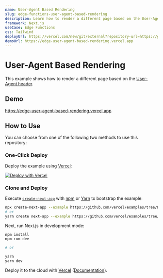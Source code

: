 ```yaml
---
name: User-Agent Based Rendering
slug: edge-functions-user-agent-based-rendering
description: Learn how to render a different page based on the User-Agent header.
framework: Next.js
useCase: Edge Functions
css: Tailwind
deployUrl: https://vercel.com/new/git/external?repository-url=https://github.com/vercel/examples/tree/main/edge-functions/user-agent-based-rendering&project-name=user-agent-based-rendering&repository-name=user-agent-based-rendering
demoUrl: https://edge-user-agent-based-rendering.vercel.app
---
```


# User-Agent Based Rendering

This example shows how to render a different page based on the [User-Agent header](https://developer.mozilla.org/en-US/docs/Web/HTTP/Headers/User-Agent).

## Demo

https://edge-user-agent-based-rendering.vercel.app

## How to Use

You can choose from one of the following two methods to use this repository:

### One-Click Deploy

Deploy the example using [Vercel](https://vercel.com?utm_source=github&utm_medium=readme&utm_campaign=next-example):

[![Deploy with Vercel](https://vercel.com/button)](https://vercel.com/new/git/external?repository-url=https://github.com/vercel/examples/tree/main/edge-functions/user-agent-based-rendering&project-name=user-agent-based-rendering&repository-name=user-agent-based-rendering)

### Clone and Deploy

Execute [`create-next-app`](https://github.com/vercel/next.js/tree/canary/packages/create-next-app) with [npm](https://docs.npmjs.com/cli/init) or [Yarn](https://yarnpkg.com/lang/en/docs/cli/create/) to bootstrap the example:

```bash
npx create-next-app --example https://github.com/vercel/examples/tree/main/edge-functions/user-agent-based-rendering
# or
yarn create next-app --example https://github.com/vercel/examples/tree/main/edge-functions/user-agent-based-rendering
```

Next, run Next.js in development mode:

```bash
npm install
npm run dev

# or

yarn
yarn dev
```

Deploy it to the cloud with [Vercel](https://vercel.com/new?utm_source=github&utm_medium=readme&utm_campaign=edge-middleware-eap) ([Documentation](https://nextjs.org/docs/deployment)).
